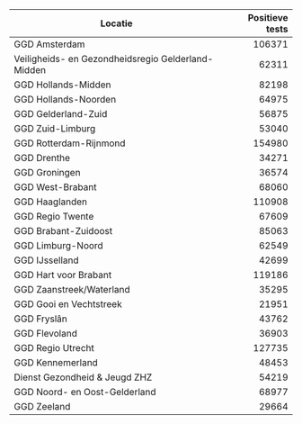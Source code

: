 | Locatie | Positieve tests |
|---------|----------------:|
| GGD Amsterdam                            | 106371 |
| Veiligheids- en Gezondheidsregio Gelderland-Midden | 62311 |
| GGD Hollands-Midden                      | 82198 |
| GGD Hollands-Noorden                     | 64975 |
| GGD Gelderland-Zuid                      | 56875 |
| GGD Zuid-Limburg                         | 53040 |
| GGD Rotterdam-Rijnmond                   | 154980 |
| GGD Drenthe                              | 34271 |
| GGD Groningen                            | 36574 |
| GGD West-Brabant                         | 68060 |
| GGD Haaglanden                           | 110908 |
| GGD Regio Twente                         | 67609 |
| GGD Brabant-Zuidoost                     | 85063 |
| GGD Limburg-Noord                        | 62549 |
| GGD IJsselland                           | 42699 |
| GGD Hart voor Brabant                    | 119186 |
| GGD Zaanstreek/Waterland                 | 35295 |
| GGD Gooi en Vechtstreek                  | 21951 |
| GGD Fryslân                              | 43762 |
| GGD Flevoland                            | 36903 |
| GGD Regio Utrecht                        | 127735 |
| GGD Kennemerland                         | 48453 |
| Dienst Gezondheid & Jeugd ZHZ            | 54219 |
| GGD Noord- en Oost-Gelderland            | 68977 |
| GGD Zeeland                              | 29664 |
